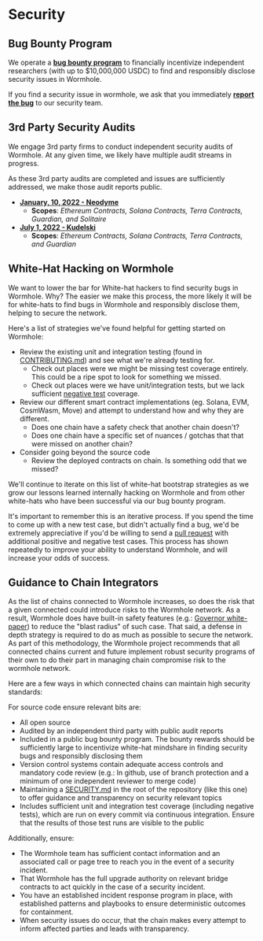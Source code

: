 # Security

## Bug Bounty Program

We operate a **[bug bounty program](https://immunefi.com/bounty/wormhole/)** to financially incentivize independent researchers (with up to $10,000,000 USDC) to find and responsibly disclose security issues in Wormhole.

If you find a security issue in wormhole, we ask that you immediately **[report the bug](https://immunefi.com/bounty/wormhole/)** to our security team.

## 3rd Party Security Audits

We engage 3rd party firms to conduct independent security audits of Wormhole.  At any given time, we likely have multiple audit streams in progress.

As these 3rd party audits are completed and issues are sufficiently addressed, we make those audit reports public.

- **[January, 10, 2022 - Neodyme](https://storage.googleapis.com/wormhole-audits/2022-01-10_neodyme.pdf)**
    - **Scopes**: *Ethereum Contracts, Solana Contracts, Terra Contracts, Guardian, and Solitaire*
- **[July 1, 2022 - Kudelski](https://storage.googleapis.com/wormhole-audits/2022-07-01_kudelski.pdf)**
    - **Scopes**: *Ethereum Contracts, Solana Contracts, Terra Contracts, and Guardian*

## White-Hat Hacking on Wormhole

We want to lower the bar for White-hat hackers to find security bugs in Wormhole.  Why? The easier we make this process, the more likely it will be for white-hats to find bugs in Wormhole and responsibly disclose them, helping to secure the network.

Here's a list of strategies we've found helpful for getting started on Wormhole:

- Review the existing unit and integration testing (found in [CONTRIBUTING.md](https://github.com/certusone/wormhole/blob/dev.v2/CONTRIBUTING.md)) and see what we're already testing for.
    * Check out places were we might be missing test coverage entirely.  This could be a ripe spot to look for something we missed.
    * Check out places were we have unit/integration tests, but we lack sufficient [negative test](https://en.wikipedia.org/wiki/Negative_testing) coverage.
- Review our different smart contract implementations (eg. Solana, EVM, CosmWasm, Move) and attempt to understand how and why they are different.
    * Does one chain have a safety check that another chain doesn't?
    * Does one chain have a specific set of nuances / gotchas that that were missed on another chain?
- Consider going beyond the source code
    * Review the deployed contracts on chain. Is something odd that we missed? 

We'll continue to iterate on this list of white-hat bootstrap strategies as we grow our lessons learned internally hacking on Wormhole and from other white-hats who have been successful via our bug bounty program.

It's important to remember this is an iterative process. If you spend the time to come up with a new test case, but didn't actually find a bug, we'd be extremely appreciative if you'd be willing to send a [pull request](https://docs.github.com/en/pull-requests/collaborating-with-pull-requests/proposing-changes-to-your-work-with-pull-requests/creating-a-pull-request) with additional positive and negative test cases.  This process has shown repeatedly to improve your ability to understand Wormhole, and will increase your odds of success.

## Guidance to Chain Integrators

As the list of chains connected to Wormhole increases, so does the risk that a given connected could introduce risks to the Wormhole network.  As a result, Wormhole does have built-in safety features (e.g.: [Governor white-paper](https://github.com/certusone/wormhole/blob/dev.v2/whitepapers/0007_governor.md)) to reduce the "blast radius" of such case. That said, a defense in depth strategy is required to do as much as possible to secure the network. As part of this methodology, the Wormhole project recommends that all connected chains current and future implement robust security programs of their own to do their part in managing chain compromise risk to the wormhole network.

Here are a few ways in which connected chains can maintain high security standards:

For source code ensure relevant bits are:
- All open source
- Audited by an independent third party with public audit reports
- Included in a public bug bounty program. The bounty rewards should be sufficiently large to incentivize white-hat mindshare in finding security bugs and responsibly disclosing them
- Version control systems contain adequate access controls and mandatory code review (e.g.: In github, use of branch protection and a minimum of one independent reviewer to merge code)
- Maintaining a [SECURITY.md](https://github.com/certusone/wormhole/blob/dev.v2/SECURITY.md) in the root of the repository (like this one) to offer guidance and transparency on security relevant topics
- Includes sufficient unit and integration test coverage (including negative tests), which are run on every commit via continuous integration. Ensure that the results of those test runs are visible to the public

Additionally, ensure:

- The Wormhole team has sufficient contact information and an associated call or page tree to reach you in the event of a security incident.
- That Wormhole has the full upgrade authority on relevant bridge contracts to act quickly in the case of a security incident.
- You have an established incident response program in place, with established patterns and playbooks to ensure deterministic outcomes for containment.
- When security issues do occur, that the chain makes every attempt to inform affected parties and leads with transparency.